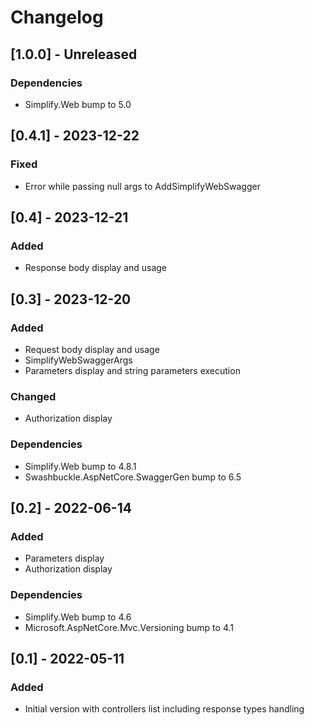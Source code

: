 # Changelog

## [1.0.0] - Unreleased

### Dependencies

- Simplify.Web bump to 5.0

## [0.4.1] - 2023-12-22

### Fixed

- Error while passing null args to AddSimplifyWebSwagger

## [0.4] - 2023-12-21

### Added

- Response body display and usage

## [0.3] - 2023-12-20

### Added

- Request body display and usage
- SimplifyWebSwaggerArgs
- Parameters display and string parameters execution

### Changed

- Authorization display

### Dependencies

- Simplify.Web bump to 4.8.1
- Swashbuckle.AspNetCore.SwaggerGen bump to 6.5

## [0.2] - 2022-06-14

### Added

- Parameters display
- Authorization display

### Dependencies

- Simplify.Web bump to 4.6
- Microsoft.AspNetCore.Mvc.Versioning bump to 4.1

## [0.1] - 2022-05-11

### Added

- Initial version with controllers list including response types handling